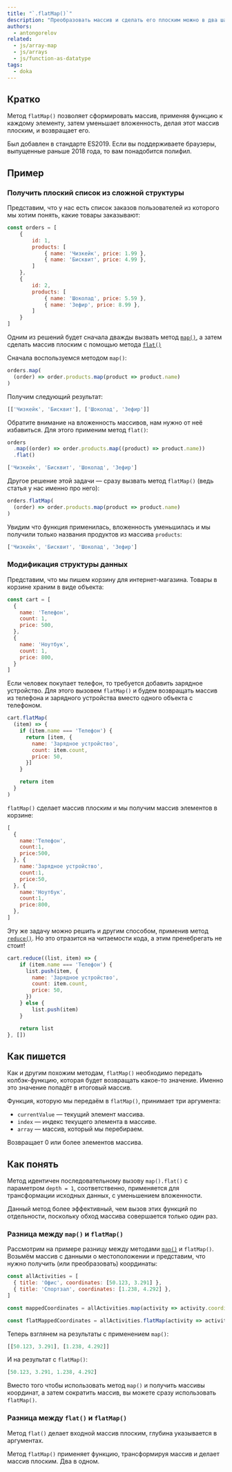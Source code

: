 ```yaml
---
title: "`.flatMap()`"
description: "Преобразовать массив и сделать его плоским можно в два шага. Но зачем, когда можно сделать это одним."
authors:
  - antongorelov
related:
  - js/array-map
  - js/arrays
  - js/function-as-datatype
tags:
  - doka
---
```


## Кратко

Метод `flatMap()` позволяет сформировать массив, применяя функцию к каждому элементу, затем уменьшает вложенность, делая этот массив плоским, и возвращает его.

Был добавлен в стандарте ES2019. Если вы поддерживаете браузеры, выпущенные раньше 2018 года, то вам понадобится полифил.

## Пример

### Получить плоский список из сложной структуры

Представим, что у нас есть список заказов пользователей из которого мы хотим понять, какие товары заказывают:

```js
const orders = [
    {
        id: 1,
        products: [
            { name: 'Чизкейк', price: 1.99 },
            { name: 'Бисквит', price: 4.99 },
        ]
    },
    {
        id: 2,
        products: [
            { name: 'Шоколад', price: 5.59 },
            { name: 'Зефир', price: 8.99 },
        ]
    }
]
```

Одним из решений будет сначала дважды вызвать метод [`map()`](/js/array-map/), а затем сделать массив плоским с помощью метода [`flat()`](/js/array-flat/)

Сначала воспользуемся методом `map()`:

```js
orders.map(
  (order) => order.products.map(product => product.name)
)
```

Получим следующий результат:

```js
[['Чизкейк', 'Бисквит'], ['Шоколад', 'Зефир']]
```

Обратите внимание на вложенность массивов, нам нужно от неё избавиться. Для этого применим метод `flat()`:

```js
orders
  .map((order) => order.products.map((product) => product.name))
  .flat()
```

```js
['Чизкейк', 'Бисквит', 'Шоколад', 'Зефир']
```

Другое решение этой задачи — сразу вызвать метод `flatMap()` (ведь статья у нас именно про него):

```js
orders.flatMap(
  (order) => order.products.map(product => product.name)
)
```

Увидим что функция применилась, вложенность уменьшилась и мы получили только названия продуктов из массива `products`:

```js
['Чизкейк', 'Бисквит', 'Шоколад', 'Зефир']
```

### Модификация структуры данных

Представим, что мы пишем корзину для интернет-магазина. Товары в корзине храним в виде объекта:

```js
const cart = [
  {
    name: 'Телефон',
    count: 1,
    price: 500,
  },
  {
    name: 'Ноутбук',
    count: 1,
    price: 800,
  }
]
```

Если человек покупает телефон, то требуется добавить зарядное устройство. Для этого вызовем `flatMap()` и будем возвращать массив из телефона и зарядного устройства вместо одного объекта с телефоном.

```js
cart.flatMap(
  (item) => {
    if (item.name === 'Телефон') {
      return [item, {
        name: 'Зарядное устройство',
        count: item.count,
        price: 50,
      }]
    }

    return item
  }
)
```

`flatMap()` сделает массив плоским и мы получим массив элементов в корзине:

```js
[
  {
    name:'Телефон',
    count:1,
    price:500,
  }, {
    name:'Зарядное устройство',
    count:1,
    price:50,
  }, {
    name:'Ноутбук',
    count:1,
    price:800,
  },
]
```

Эту же задачу можно решить и другим способом, применив метод [`reduce()`](/js/array-reduce/). Но это отразится на читаемости кода, а этим пренебрегать не стоит!

```js
cart.reduce((list, item) => {
    if (item.name === 'Телефон') {
      list.push(item, {
        name: 'Зарядное устройство',
        count: item.count,
        price: 50,
      })
    } else {
        list.push(item)
    }

    return list
}, [])
```

## Как пишется

Как и другим похожим методам, `flatMap()` необходимо передать колбэк-функцию, которая будет возвращать какое-то значение. Именно это значение попадёт в итоговый массив.

Функция, которую мы передаём в `flatMap()`, принимает три аргумента:

- `currentValue` — текущий элемент массива.
- `index` — индекс текущего элемента в массиве.
- `array` — массив, который мы перебираем.

Возвращает 0 или более элементов массива.

## Как понять

Метод идентичен последовательному вызову `map().flat()` с параметром `depth = 1`, соответственно, применяется для трансформации исходных данных, с уменьшением вложенности.

Данный метод более эффективный, чем вызов этих функций по отдельности, поскольку обход массива совершается только один раз.

### Разница между `map()` и `flatMap()`

Рассмотрим на примере разницу между методами [`map()`](/js/array-map/) и `flatMap()`. Возьмём массив с данными о местоположении и представим, что нужно получить (или преобразовать) координаты:

```js
const allActivities = [
  { title: 'Офис', coordinates: [50.123, 3.291] },
  { title: 'Спортзал', coordinates: [1.238, 4.292] },
]

const mappedCoordinates = allActivities.map(activity => activity.coordinates)

const flatMappedCoordinates = allActivities.flatMap(activity => activity.coordinates)
```

Теперь взглянем на результаты с применением `map()`:

```js
[[50.123, 3.291], [1.238, 4.292]]
```

И на результат с `flatMap()`:

```js
[50.123, 3.291, 1.238, 4.292]
```

Вместо того чтобы использовать метод `map()` и получить массивы координат, а затем сократить массив, вы можете сразу использовать `flatMap()`.

### Разница между `flat()` и `flatMap()`

Метод `flat()` делает входной массив плоским, глубина указывается в аргументах.

Метод `flatMap()` применяет функцию, трансформируя массив и делает массив плоским. Два в одном.

